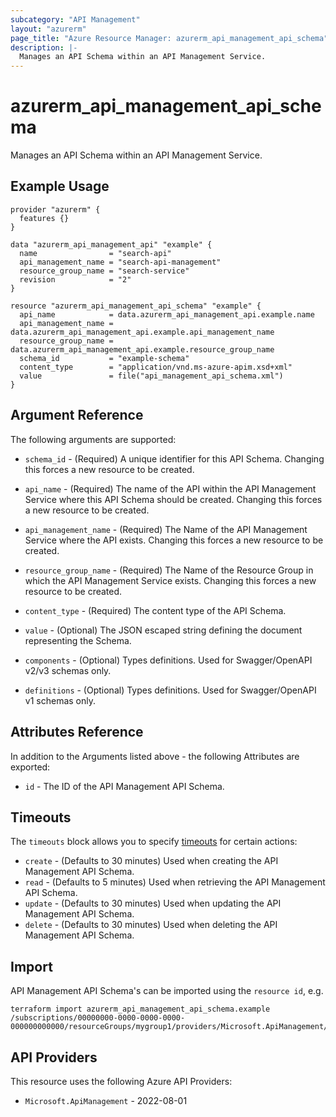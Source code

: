 ```yaml
---
subcategory: "API Management"
layout: "azurerm"
page_title: "Azure Resource Manager: azurerm_api_management_api_schema"
description: |-
  Manages an API Schema within an API Management Service.
---
```


# azurerm_api_management_api_schema

Manages an API Schema within an API Management Service.

## Example Usage

```hcl
provider "azurerm" {
  features {}
}

data "azurerm_api_management_api" "example" {
  name                = "search-api"
  api_management_name = "search-api-management"
  resource_group_name = "search-service"
  revision            = "2"
}

resource "azurerm_api_management_api_schema" "example" {
  api_name            = data.azurerm_api_management_api.example.name
  api_management_name = data.azurerm_api_management_api.example.api_management_name
  resource_group_name = data.azurerm_api_management_api.example.resource_group_name
  schema_id           = "example-schema"
  content_type        = "application/vnd.ms-azure-apim.xsd+xml"
  value               = file("api_management_api_schema.xml")
}
```

## Argument Reference

The following arguments are supported:

* `schema_id` - (Required) A unique identifier for this API Schema. Changing this forces a new resource to be created.

* `api_name` - (Required) The name of the API within the API Management Service where this API Schema should be created. Changing this forces a new resource to be created.

* `api_management_name` - (Required) The Name of the API Management Service where the API exists. Changing this forces a new resource to be created.

* `resource_group_name` - (Required) The Name of the Resource Group in which the API Management Service exists. Changing this forces a new resource to be created.

* `content_type` - (Required) The content type of the API Schema.

* `value` - (Optional) The JSON escaped string defining the document representing the Schema.

* `components` - (Optional) Types definitions. Used for Swagger/OpenAPI v2/v3 schemas only.

* `definitions` - (Optional) Types definitions. Used for Swagger/OpenAPI v1 schemas only.

## Attributes Reference

In addition to the Arguments listed above - the following Attributes are exported:

* `id` - The ID of the API Management API Schema.

## Timeouts

The `timeouts` block allows you to specify [timeouts](https://www.terraform.io/language/resources/syntax#operation-timeouts) for certain actions:

* `create` - (Defaults to 30 minutes) Used when creating the API Management API Schema.
* `read` - (Defaults to 5 minutes) Used when retrieving the API Management API Schema.
* `update` - (Defaults to 30 minutes) Used when updating the API Management API Schema.
* `delete` - (Defaults to 30 minutes) Used when deleting the API Management API Schema.

## Import

API Management API Schema's can be imported using the `resource id`, e.g.

```shell
terraform import azurerm_api_management_api_schema.example /subscriptions/00000000-0000-0000-0000-000000000000/resourceGroups/mygroup1/providers/Microsoft.ApiManagement/service/instance1/apis/api1/schemas/schema1
```

## API Providers
<!-- This section is generated, changes will be overwritten -->
This resource uses the following Azure API Providers:

* `Microsoft.ApiManagement` - 2022-08-01
